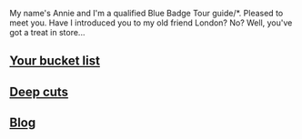 My name's Annie and I'm a qualified Blue Badge Tour guide/*. Pleased to meet you. Have I introduced you to my old friend London? No? Well, you've got a treat in store...

## [Your bucket list](/bucket-list/intro.md)
## [Deep cuts](/deep-cuts/intro.md)
## [Blog](/posts/intro.md)